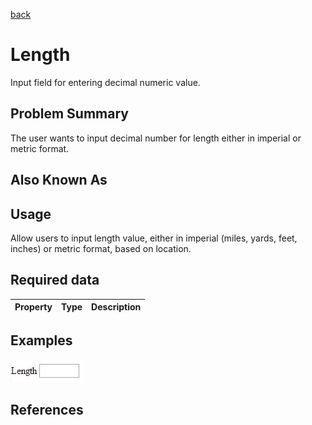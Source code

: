 [back](input-control.md)

# Length

Input field for entering decimal numeric value.

## Problem Summary

The user wants to input decimal number for length either in imperial or metric format. 

## Also Known As



## Usage

Allow users to input length value, either in imperial (miles, yards, feet, inches) or metric format, based on location.

## Required data


Property | Type | Description
------------ | ------------- | -------------

## Examples

![Length example](img/length-1.jpg)

## References





